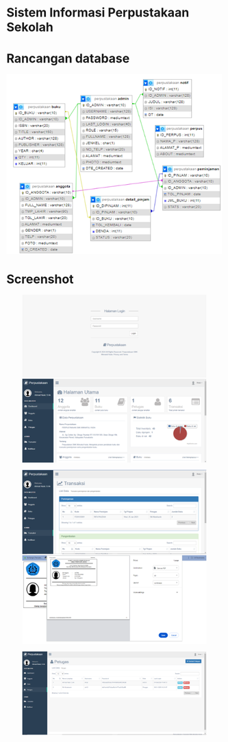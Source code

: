 # Sistem Informasi Perpustakaan Sekolah 

# Rancangan database
<p align="center">
  <img src="https://github.com/ibnufikifauzi/Perpustakaan-Sekolah-Minnatul-Huda/blob/main/assets/database.PNG"/><br>
</p>

# Screenshot
<p align="center">
  <img src="https://github.com/ibnufikifauzi/Perpustakaan-Sekolah-Minnatul-Huda/blob/main/assets/ss1.png" width="430" />
  <img src="https://github.com/ibnufikifauzi/Perpustakaan-Sekolah-Minnatul-Huda/blob/main/assets/ss2.PNG" width="430" />
</p>
<p align="center">
  <img src="https://github.com/ibnufikifauzi/Perpustakaan-Sekolah-Minnatul-Huda/blob/main/assets/ss3.PNG" width="430" />
  <img src="https://github.com/ibnufikifauzi/Perpustakaan-Sekolah-Minnatul-Huda/blob/main/assets/ss4.PNG" width="430" />
</p>
<p align="center">
  <img src="https://github.com/ibnufikifauzi/Perpustakaan-Sekolah-Minnatul-Huda/blob/main/assets/ss5.PNG" width="430" />
</p>
